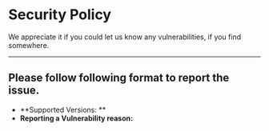 # Security Policy

We appreciate it if you could let us know any vulnerabilities, if you find somewhere. 

----
Please follow following format to report the issue.
----
- **Supported Versions: **
- **Reporting a Vulnerability reason:**

